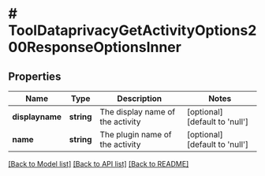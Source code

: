 # # ToolDataprivacyGetActivityOptions200ResponseOptionsInner

## Properties

Name | Type | Description | Notes
------------ | ------------- | ------------- | -------------
**displayname** | **string** | The display name of the activity | [optional] [default to 'null']
**name** | **string** | The plugin name of the activity | [optional] [default to 'null']

[[Back to Model list]](../../README.md#models) [[Back to API list]](../../README.md#endpoints) [[Back to README]](../../README.md)
